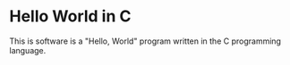 # Hello World in C
This is software is a "Hello, World" program written in the C programming
language.
